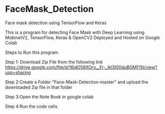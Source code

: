 # FaceMask_Detection
Face mask detection using TensorFlow and Keras

This is a program for detecting Face Mask with Deep Learning using MobinetV2, TensorFlow, Keras & OpenCV2
Deployed and Hosted on Google Colab

Steps to Run this program

Step 1: Download Zip File from the following link
        https://drive.google.com/file/d/16idO58XOry__Fr-_lkl3I00duBGMFl5t/view?usp=sharing
        

Step 2:Create a Folder "Face-Mask-Detection-master" and upload the downloaded Zip file in that folder

Step 3:Open the Note Book in google colab

Step 4:Run the code cells
